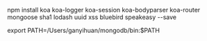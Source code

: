 npm install koa koa-logger koa-session koa-bodyparser koa-router mongoose sha1 lodash uuid xss bluebird speakeasy --save


export PATH=/Users/ganyihuan/mongodb/bin:$PATH




